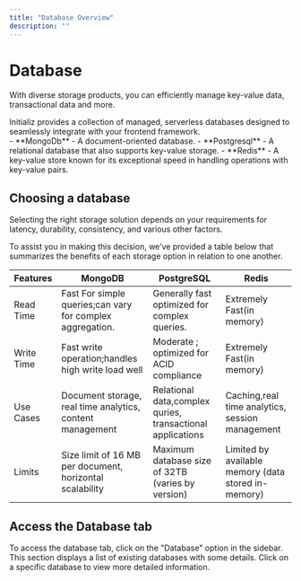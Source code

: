 ```yaml
---
title: "Database Overview"
description: ""
---
```


# Database
   <span className="mediumFont">With diverse storage products, you can efficiently manage key-value data, transactional data and more.</span>
   <div className="smallFont mediumMarginTop">
   Initializ provides a collection of managed, serverless databases designed to seamlessly integrate with your frontend framework.
   </div>
   <span className="smallFont">
   - **MongoDb** -  A document-oriented database.
   - **Postgresql** - A relational database that also supports key-value storage.
   - **Redis** -  A key-value store known for its exceptional speed in handling operations with key-value pairs.

   ## Choosing a database
   Selecting the right storage solution depends on your requirements for latency, durability, consistency, and various other factors.

   To assist you in making this decision, we’ve provided a table below that summarizes the benefits of each storage option in relation to one another.
   

   |  Features  |  MongoDB                                                  |  PostgreSQL                                                 |  Redis                                              |
|------------|-----------------------------------------------------------|-------------------------------------------------------------|-----------------------------------------------------|
| Read Time  | Fast For simple queries;can vary for complex aggregation. | Generally fast optimized for complex queries.               | Extremely Fast(in memory)                           |
| Write Time | Fast write operation;handles high write load well         | Moderate ; optimized for ACID compliance                    | Extremely Fast(in memory)                           |
| Use Cases  | Document storage, real time analytics, content management | Relational data,complex quries, transactional applications  | Caching,real time analytics, session management     |
| Limits     | Size limit of 16 MB per document, horizontal scalability  | Maximum database size of 32TB (varies by version)           | Limited by available memory (data stored in-memory) |




   ## Access the Database tab 
   To access the database tab, click on the "Database" option in the sidebar. This section displays a list of existing databases with some details. Click on a specific database to view more detailed information.

   <!-- img  -->
   </span>






